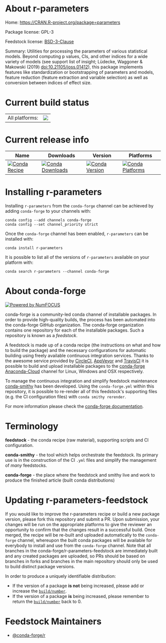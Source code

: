 About r-parameters
==================

Home: https://CRAN.R-project.org/package=parameters

Package license: GPL-3

Feedstock license: [BSD-3-Clause](https://github.com/conda-forge/r-parameters-feedstock/blob/master/LICENSE.txt)

Summary: Utilities for processing the parameters of various statistical models. Beyond computing p values, CIs, and other indices for a wide variety of models (see support list of insight; Lüdecke, Waggoner & Makowski (2019) <doi:10.21105/joss.01412>), this package implements features like standardization or bootstrapping of parameters and models, feature reduction (feature extraction and variable selection) as well as conversion between indices of effect size.

Current build status
====================


<table><tr><td>All platforms:</td>
    <td>
      <a href="https://dev.azure.com/conda-forge/feedstock-builds/_build/latest?definitionId=7888&branchName=master">
        <img src="https://dev.azure.com/conda-forge/feedstock-builds/_apis/build/status/r-parameters-feedstock?branchName=master">
      </a>
    </td>
  </tr>
</table>

Current release info
====================

| Name | Downloads | Version | Platforms |
| --- | --- | --- | --- |
| [![Conda Recipe](https://img.shields.io/badge/recipe-r--parameters-green.svg)](https://anaconda.org/conda-forge/r-parameters) | [![Conda Downloads](https://img.shields.io/conda/dn/conda-forge/r-parameters.svg)](https://anaconda.org/conda-forge/r-parameters) | [![Conda Version](https://img.shields.io/conda/vn/conda-forge/r-parameters.svg)](https://anaconda.org/conda-forge/r-parameters) | [![Conda Platforms](https://img.shields.io/conda/pn/conda-forge/r-parameters.svg)](https://anaconda.org/conda-forge/r-parameters) |

Installing r-parameters
=======================

Installing `r-parameters` from the `conda-forge` channel can be achieved by adding `conda-forge` to your channels with:

```
conda config --add channels conda-forge
conda config --set channel_priority strict
```

Once the `conda-forge` channel has been enabled, `r-parameters` can be installed with:

```
conda install r-parameters
```

It is possible to list all of the versions of `r-parameters` available on your platform with:

```
conda search r-parameters --channel conda-forge
```


About conda-forge
=================

[![Powered by NumFOCUS](https://img.shields.io/badge/powered%20by-NumFOCUS-orange.svg?style=flat&colorA=E1523D&colorB=007D8A)](http://numfocus.org)

conda-forge is a community-led conda channel of installable packages.
In order to provide high-quality builds, the process has been automated into the
conda-forge GitHub organization. The conda-forge organization contains one repository
for each of the installable packages. Such a repository is known as a *feedstock*.

A feedstock is made up of a conda recipe (the instructions on what and how to build
the package) and the necessary configurations for automatic building using freely
available continuous integration services. Thanks to the awesome service provided by
[CircleCI](https://circleci.com/), [AppVeyor](https://www.appveyor.com/)
and [TravisCI](https://travis-ci.com/) it is possible to build and upload installable
packages to the [conda-forge](https://anaconda.org/conda-forge)
[Anaconda-Cloud](https://anaconda.org/) channel for Linux, Windows and OSX respectively.

To manage the continuous integration and simplify feedstock maintenance
[conda-smithy](https://github.com/conda-forge/conda-smithy) has been developed.
Using the ``conda-forge.yml`` within this repository, it is possible to re-render all of
this feedstock's supporting files (e.g. the CI configuration files) with ``conda smithy rerender``.

For more information please check the [conda-forge documentation](https://conda-forge.org/docs/).

Terminology
===========

**feedstock** - the conda recipe (raw material), supporting scripts and CI configuration.

**conda-smithy** - the tool which helps orchestrate the feedstock.
                   Its primary use is in the construction of the CI ``.yml`` files
                   and simplify the management of *many* feedstocks.

**conda-forge** - the place where the feedstock and smithy live and work to
                  produce the finished article (built conda distributions)


Updating r-parameters-feedstock
===============================

If you would like to improve the r-parameters recipe or build a new
package version, please fork this repository and submit a PR. Upon submission,
your changes will be run on the appropriate platforms to give the reviewer an
opportunity to confirm that the changes result in a successful build. Once
merged, the recipe will be re-built and uploaded automatically to the
`conda-forge` channel, whereupon the built conda packages will be available for
everybody to install and use from the `conda-forge` channel.
Note that all branches in the conda-forge/r-parameters-feedstock are
immediately built and any created packages are uploaded, so PRs should be based
on branches in forks and branches in the main repository should only be used to
build distinct package versions.

In order to produce a uniquely identifiable distribution:
 * If the version of a package **is not** being increased, please add or increase
   the [``build/number``](https://docs.conda.io/projects/conda-build/en/latest/resources/define-metadata.html#build-number-and-string).
 * If the version of a package **is** being increased, please remember to return
   the [``build/number``](https://docs.conda.io/projects/conda-build/en/latest/resources/define-metadata.html#build-number-and-string)
   back to 0.

Feedstock Maintainers
=====================

* [@conda-forge/r](https://github.com/conda-forge/r/)

